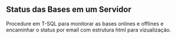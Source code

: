 ## Status das Bases em um Servidor

Procedure em T-SQL para monitorar as bases onlines e offlines e encaminhar o status por email com estrutura html para vizualização.
